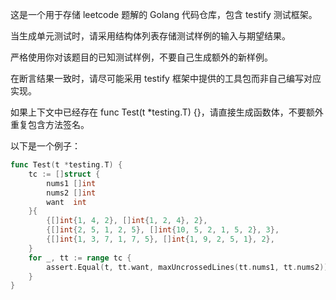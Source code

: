 这是一个用于存储 leetcode 题解的 Golang 代码仓库，包含 testify 测试框架。

当生成单元测试时，请采用结构体列表存储测试样例的输入与期望结果。

严格使用你对该题目的已知测试样例，不要自己生成额外的新样例。

在断言结果一致时，请尽可能采用 testify 框架中提供的工具包而非自己编写对应实现。

如果上下文中已经存在 func Test(t \*testing.T) {}，请直接生成函数体，不要额外重复包含方法签名。

以下是一个例子：

```go
func Test(t *testing.T) {
	tc := []struct {
		nums1 []int
		nums2 []int
		want  int
	}{
		{[]int{1, 4, 2}, []int{1, 2, 4}, 2},
		{[]int{2, 5, 1, 2, 5}, []int{10, 5, 2, 1, 5, 2}, 3},
		{[]int{1, 3, 7, 1, 7, 5}, []int{1, 9, 2, 5, 1}, 2},
	}
	for _, tt := range tc {
		assert.Equal(t, tt.want, maxUncrossedLines(tt.nums1, tt.nums2))
	}
}
```
